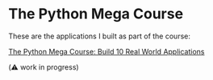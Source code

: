 # The Python Mega Course

These are the applications I built as part of the course:

[The Python Mega Course: Build 10 Real World Applications](https://www.udemy.com/course/the-python-mega-course/)

(:warning: work in progress)

